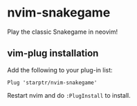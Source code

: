 # nvim-snakegame

Play the classic Snakegame in neovim!

## vim-plug installation

Add the following to your plug-in list:

```
Plug 'starptr/nvim-snakegame'
```

Restart nvim and do `:PlugInstall` to install.
